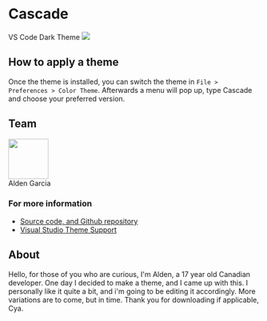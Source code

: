 # Cascade

VS Code Dark Theme
<img src="images/pictures/Example.png">

## How to apply a theme
Once the theme is installed, you can switch the theme in `File > Preferences > Color Theme`. Afterwards a menu will pop up, type Cascade and choose your preferred version.

## Team
<img src="images/pictures/Alden-Garcia.jpg" width="80"><br/>
Alden Garcia

### For more information
* [Source code, and Github repository](https://github.com/rampus-bit/Themes-Guppy)
* [Visual Studio Theme Support](https://code.visualstudio.com/docs/getstarted/themes)

## About
Hello, for those of you who are curious, I'm Alden, a 17 year old Canadian developer. One day I decided to make a theme, and I came up with this. I personally like it quite a bit, and i'm going to be editing it accordingly. More variations are to come, but in time. Thank you for downloading if applicable, Cya.

